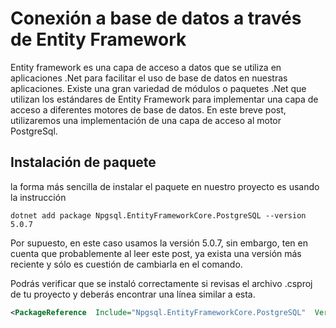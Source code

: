 # Conexión a base de datos a través de Entity Framework
Entity framework es una capa de acceso a datos que se utiliza en aplicaciones .Net para facilitar el uso de base de datos en nuestras aplicaciones.
Existe una gran variedad de módulos o paquetes .Net que utilizan los estándares de Entity Framework para implementar una capa de acceso a diferentes motores de base de datos.
En este breve post, utilizaremos una implementación de una capa de acceso al motor PostgreSql.
## Instalación de paquete
la forma más sencilla de instalar el paquete en nuestro proyecto es usando la instrucción

    dotnet add package Npgsql.EntityFrameworkCore.PostgreSQL --version 5.0.7

Por supuesto, en este caso usamos la versión 5.0.7, sin embargo, ten en cuenta que probablemente al leer este post, ya exista una versión más reciente y sólo es cuestión de cambiarla en el comando.

Podrás verificar que se instaló correctamente si revisas el archivo .csproj de tu proyecto y deberás encontrar una línea similar a esta.
```xml
<PackageReference  Include="Npgsql.EntityFrameworkCore.PostgreSQL"  Version="5.0.7" />
```



<!--stackedit_data:
eyJoaXN0b3J5IjpbNjE2OTU2NTkzXX0=
-->